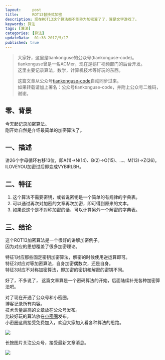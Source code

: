 ```yaml
---  
layout:     post  
title:      ROT13替换式加密
description: 现在ROT13这个算法都不能称为加密算了了，算是文字游戏了。  
keywords: 算法  
tags: [算法]  
categories: [算法]  
updateData:  01:38 2017/5/17
published: true  
---  
```

  
  
>   
> 大家好，这里是tiankonguse的公众号(tiankonguse-code)。    
> tiankonguse曾是一名ACMer，现在是鹅厂视频部门的后台开发。    
> 这里主要记录算法，数学，计算机技术等好玩的东西。   
>      
> 这篇文章从公众号[tiankonguse-code](http://mp.weixin.qq.com/s/kjuZuB6l80e49rP_cJEr_g)自动同步过来。    
> 如果转载请加上署名：公众号tiankonguse-code，并附上公众号二维码，谢谢。    
>    
  

## 零、背景

今天起记录加密算法。  
刚开始自然是介绍最简单的加密算法了。    


## 一、描述

讲26个字母循环右移13位，即A(1)→N(14)、B(2)→O(15)、...、M(13)→Z(26)。  
ILOVEYOU加密过后即变成VYBIRLBH。  

## 二、特征  

1. 这个算法不需要密钥，或者说密钥是一个简单的有规律的字典表。  
2. 可以通过再次对加密的文章再次加密，即可得到原来的文本。  
3. 如果说这个是不对称加密的话，可以计算另外一个解密的字典表。  


## 三、结论

这个ROT13加密算法是一个很好的讲解加密例子。  
因为对应的思想覆盖了很多加密理论。  

特征1对应那些固定密钥加密算法，解密的时候使用逆运算即可。  
特征2对应对等加密算法，自身加密偶数次，还是自身。  
特征3对应不对称加密算法，即加密的密钥和解密的密钥不同。  


好了，不多说了， 这篇文章算是一个密码算法的开始，后面陆续补充各种加密算法吧。   


对了现在开通了公众号和小密圈。  
博客记录所有内容。  
技术含量最高的文章放在公众号发布。  
比较好玩的算法放在[小密圈](https://wx.xiaomiquan.com/mweb/views/joingroup/join_group.html?group_id=281548515451&secret=r0krqw9fw0at24vxjxo1uo4k0h4lfe47&extra=d67ce0c25ec91252b3af846a10154c9e9d4cb50c763fee178acd68cd2c2e09ee)发布。  
小密圈这周接受免费加入，欢迎大家加入看各种算法的思路。  

![](https://res.tiankonguse.com/images/suanfa_xiaomiquan.jpg)  
  
  
长按图片关注公众号，接受最新文章消息。   
  
![](https://res.tiankonguse.com/images/weixin-50cm.jpg)  
  
  
  
